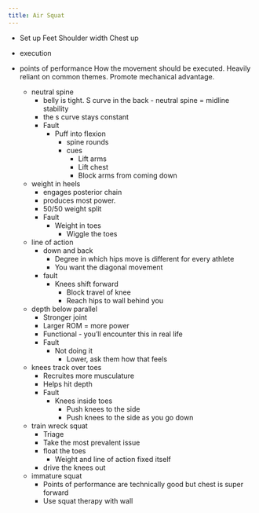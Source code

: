 ```yaml
---
title: Air Squat
---
```


- Set up
Feet Shoulder width
Chest up

- execution
- points of performance
How the movement should be executed. Heavily reliant on common themes. Promote mechanical advantage.
	- neutral spine
		- belly is tight. S curve in the back - neutral spine = midline stability
		- the s curve stays constant
		- Fault
			- Puff into flexion
				-  spine rounds
				- cues
					- Lift arms
					- Lift chest
					- Block arms from coming down
	- weight in heels
	 	- engages posterior chain
		- produces most power. 
		- 50/50 weight split
		- Fault
			- Weight in toes
				- Wiggle the toes
	- line of action
		- down and back
			- Degree in which hips move is different for every athlete
			- You want the diagonal movement
		- fault
			- Knees shift forward
				- Block travel of knee
				- Reach hips to wall behind you
	- depth below parallel
		- Stronger joint
		- Larger ROM = more power
		- Functional - you’ll encounter this in real life
		- Fault
			- Not doing it
				- Lower, ask them how that feels
	- knees track over toes
		- Recruites more musculature
		- Helps hit depth
		- Fault
			- Knees inside toes
				- Push knees to the side
				- Push knees to the side as you go down
	- train wreck squat
		- Triage
		- Take the most prevalent issue
		- float the toes
			- Weight and line of action fixed itself
		- drive the knees out
	- immature squat
		- Points of performance are technically good but chest is super forward
		- Use squat therapy with wall

